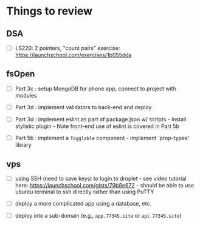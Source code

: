 # Things to review

## DSA
- [ ] LS220: 2 pointers, "count pairs" exercise: https://launchschool.com/exercises/1b055dda

## fsOpen
- [ ] Part 3c : setup MongoDB for phone app, connect to project with modules
- [ ] Part 3d : implement validators to back-end and deploy
- [ ] Part 3d : implement eslint as part of package.json w/ scripts
                - install stylistic plugin
                - Note front-end use of eslint is covered in Part 5b

- [ ] Part 5b : implement a `Togglable` component
                - implement `prop-types' library

## vps
- [ ] using SSH (need to save keys) to login to droplet 
      - see video tutorial here: https://launchschool.com/gists/79b8e672
      - should be able to use ubuntu terminal to ssh directly rather than using PuTTY

- [ ] deploy a more complicated app using a database, etc.
- [ ] deploy into a sub-domain (e.g., `app.77345.site` or `api.77345.site`)




